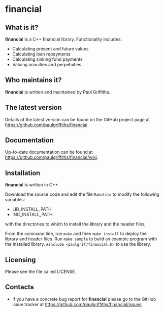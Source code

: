 financial
=========

What is it?
-----------

**financial** is a C++ financial library. Functionality includes:
* Calculating present and future values
* Calculating loan repayments
* Calculating sinking fund payments
* Valuing annuities and perpetuities

Who maintains it?
-----------------
**financial** is written and maintained by Paul Griffiths.

The latest version
------------------
Details of the latest version can be found on the GitHub project page at
<https://github.com/paulgriffiths/financial>.

Documentation
-------------
Up-to-date documentation can be found at
<https://github.com/paulgriffiths/financial/wiki>.


Installation
------------
**financial** is written in C++.

Download the source code and edit the file `Makefile` to modify the
following variables:
* LIB_INSTALL_PATH
* INC_INSTALL_PATH

with the directories to which to install the library and the header files,

From the command line, run `make` and then `make install` to deploy the
library and header files. Run `make sample` to build an example program
with the installed library. `#include <paulgrif/financial.h>` to use the
library.

Licensing
---------
Please see the file called LICENSE.

Contacts
--------
* If you have a concrete bug report for **financial** please go to the GitHub
issue tracker at <https://github.com/paulgriffiths/financial/issues>.
